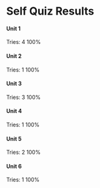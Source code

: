 
# Self Quiz Results

#### Unit 1
Tries: 4
100%

#### Unit 2
Tries: 1
100%

#### Unit 3
Tries: 3
100%

#### Unit 4
Tries: 1
100%

#### Unit 5 
Tries: 2
100%

#### Unit 6
Tries: 1
100%
